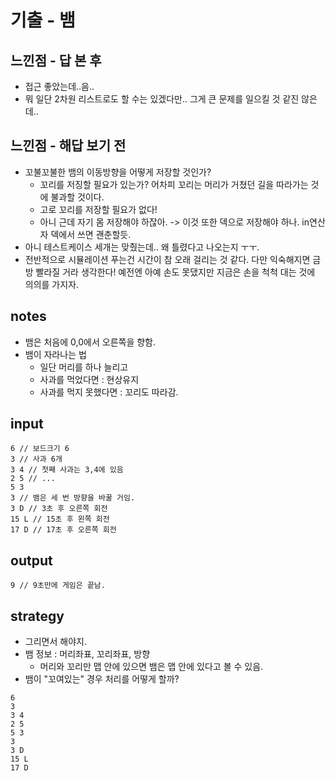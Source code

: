 # 기출 - 뱀

## 느낀점 - 답 본 후
* 접근 좋았는데..음..
* 뭐 일단 2차원 리스트로도 할 수는 있겠다만.. 그게 큰 문제를 일으킬 것 같진 않은데..

## 느낀점 - 해답 보기 전
* 꼬불꼬불한 뱀의 이동방향을 어떻게 저장할 것인가?
  * 꼬리를 저징할 필요가 있는가? 어차피 꼬리는 머리가 거쳤던 길을 따라가는 것에 불과할 것이다.
  * 고로 꼬리를 저장할 필요가 없다!
  * 아니 근데 자기 몸 저장해야 하잖아. -> 이것 또한 덱으로 저장해야 하나. in연산자 덱에서 쓰면 괜춘할듯.
* 아니 테스트케이스 세개는 맞췄는데.. 왜 틀렸다고 나오는지 ㅜㅜ.
* 전반적으로 시뮬레이션 푸는건 시간이 참 오래 걸리는 것 같다. 다만 익숙해지면 금방 빨라질 거라 생각한다! 예전엔 아예 손도 못댔지만 지금은 손을 척척 대는 것에 의의를 가지자.

## notes
* 뱀은 처음에 0,0에서 오른쪽을 향함.
* 뱀이 자라나는 법
  * 일단 머리를 하나 늘리고
  * 사과를 먹었다면 : 현상유지
  * 사과를 먹지 못했다면 : 꼬리도 따라감.

## input
```
6 // 보드크기 6
3 // 사과 6개
3 4 // 첫째 사과는 3,4에 있음
2 5 // ...
5 3
3 // 뱀은 세 번 방향을 바꿀 거임.
3 D // 3초 후 오른쪽 회전
15 L // 15초 후 왼쪽 회전
17 D // 17초 후 오른쪽 회전
```

## output
```
9 // 9초만에 게임은 끝남.
```

## strategy
* 그리면서 해야지.
* 뱀 정보 : 머리좌표, 꼬리좌표, 방향
  * 머리와 꼬리만 맵 안에 있으면 뱀은 맵 안에 있다고 볼 수 있음.
* 뱀이 "꼬여있는" 경우 처리를 어떻게 할까?


```
6
3
3 4
2 5
5 3
3
3 D
15 L
17 D
```